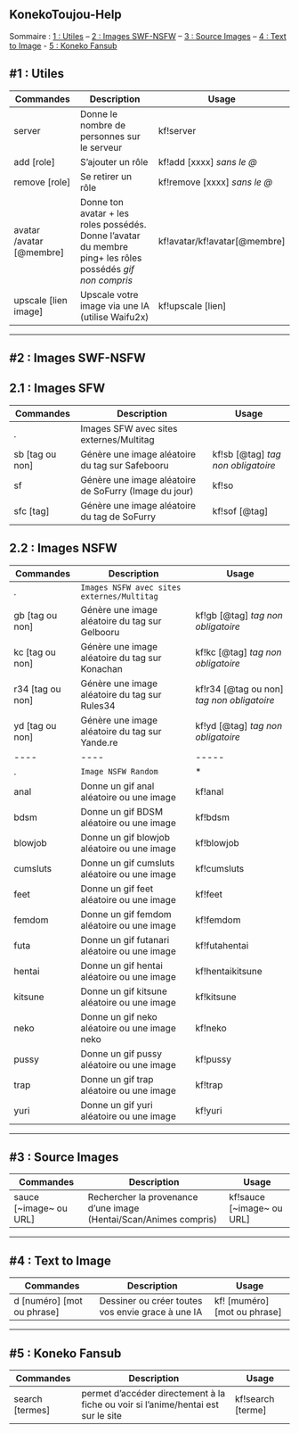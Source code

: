 ## KonekoToujou-Help

Sommaire : [1 : Utiles](https://github.com/kochankf/KonekoToujou-Help#1--utiles) – [2 : Images SWF-NSFW](https://github.com/kochankf/KonekoToujou-Help#2--images-swf-nsfw) – [3 : Source Images](https://github.com/kochankf/KonekoToujou-Help#3--source-images) – [4 : Text to Image](https://github.com/kochankf/KonekoToujou-Help#4--text-to-image) - [5 : Koneko Fansub](https://github.com/kochankf/KonekoToujou-Help#5--koneko-fansub)


#1 : Utiles 
----------------------

Commandes | Description | Usage | 
---- | ---- | ----- |
server | Donne le nombre de personnes sur le serveur	 | kf!server |
add [role]	 | S’ajouter un rôle |  kf!add [xxxx] *sans le @* |
remove [role] | Se retirer un rôle	 |  kf!remove [xxxx] *sans le @* |
avatar /avatar [@membre]	 | Donne ton avatar + les roles possédés.   Donne l’avatar du membre ping+ les rôles possédés *gif non compris* |  kf!avatar/kf!avatar[@membre]|
upscale [lien image]	 | Upscale votre image via une IA (utilise Waifu2x)	 |  kf!upscale [lien]

----------------------

#2 : Images SWF-NSFW
----------------------
2.1 : Images SFW
---

Commandes | Description | Usage | 
---- | ---- | ----- |
. | Images SFW avec sites externes/Multitag	 |  |
sb [tag ou non]	 | Génère une image aléatoire du tag sur Safebooru | kf!sb [@tag] *tag non obligatoire* |
sf | Génère une image aléatoire de SoFurry (Image du jour)|kf!so
sfc [tag] | Génère une image aléatoire du tag de SoFurry |kf!sof [@tag]

 
 2.2 : Images NSFW
---
Commandes | Description | Usage | 
---- | ---- | ----- |
. | `Images NSFW avec sites externes/Multitag`	 |  |
gb [tag ou non]	 | Génère une image aléatoire du tag sur Gelbooru | kf!gb [@tag] *tag non obligatoire*
|kc [tag ou non]	 | Génère une image aléatoire du tag sur Konachan | kf!kc [@tag] *tag non obligatoire*
r34 [tag ou non]	 | Génère une image aléatoire du tag sur Rules34 | kf!r34 [@tag ou non] *tag non obligatoire*|
yd [tag ou non]	 | Génère une image aléatoire du tag sur Yande.re | kf!yd [@tag] *tag non obligatoire*
 ---- | ---- | ----- |
 . | `Image NSFW Random`		 | * |
 anal | Donne un gif anal aléatoire ou une image	 | kf!anal |
bdsm | Donne un gif BDSM aléatoire ou une image	 | kf!bdsm |
blowjob | Donne un gif blowjob aléatoire ou une image	 | kf!blowjob |
cumsluts | Donne un gif cumsluts aléatoire ou une image	| kf!cumsluts | 
feet | Donne un gif feet aléatoire ou une image	 | kf!feet |
femdom | Donne un gif femdom aléatoire ou une image	 | kf!femdom |
futa	 | Donne un gif futanari aléatoire ou une image	 |kf!futahentai |
hentai | Donne un gif hentai aléatoire ou une image	 | kf!hentaikitsune |
kitsune | Donne un gif kitsune aléatoire ou une image	 | kf!kitsune |
neko | Donne un gif neko aléatoire ou une image	neko | kf!neko |
pussy	 | Donne un gif pussy aléatoire ou une image	 | kf!pussy |
trap | Donne un gif trap aléatoire ou une image	 | kf!trap |
yuri	 | Donne un gif yuri aléatoire ou une image	 | kf!yuri |


-----------------
#3 : Source Images
-----------------

Commandes | Description | Usage | 
---- | ---- | ----- |
sauce [~image~ ou URL]	| Rechercher la provenance d’une image (Hentai/Scan/Animes compris)	| kf!sauce [~image~ ou URL] | 
-----------------

#4 : Text to Image
-----------------

Commandes | Description | Usage | 
---- | ---- | ----- |
d [numéro] [mot ou phrase]	| Dessiner ou créer toutes vos envie grace à une IA	| kf! [muméro] [mot ou phrase] | 
-----------------

#5 : Koneko Fansub
-----------------

Commandes | Description | Usage | 
---- | ---- | ----- |
search [termes]		| permet d’accéder directement à la fiche ou voir si l’anime/hentai est sur le site		| kf!search [terme]
